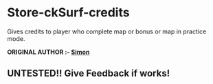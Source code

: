 # Store-ckSurf-credits
Gives credits to player who complete map or bonus or map in practice mode.

**ORIGINAL AUTHOR :- [Simon](https://github.com/yash1441/)**

## UNTESTED!! Give Feedback if works!
